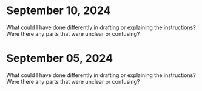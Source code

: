 # September 10, 2024

What could I have done differently in drafting or explaining the instructions? Were there any parts that were unclear or confusing?

# September 05, 2024

What could I have done differently in drafting or explaining the instructions? Were there any parts that were unclear or confusing?
